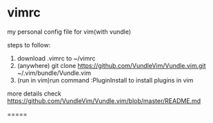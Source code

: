 vimrc
=====

my personal config file for vim(with vundle)

steps to follow:  
1.  download .vimrc to ~/vimrc  
2.  (anywhere) git clone https://github.com/VundleVim/Vundle.vim.git ~/.vim/bundle/Vundle.vim
3.  (run in vim)run command :PluginInstall to install plugins in vim  

more details check https://github.com/VundleVim/Vundle.vim/blob/master/README.md

=====
